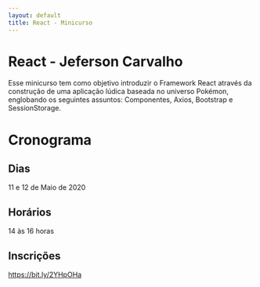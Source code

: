 ```yaml
---
layout: default
title: React - Minicurso
---
```


# React - Jeferson Carvalho

Esse minicurso tem como objetivo introduzir o Framework React através da construção de uma aplicação lúdica baseada no universo Pokémon, englobando os seguintes assuntos: Componentes, Axios, Bootstrap e SessionStorage.

# Cronograma 

## Dias

11 e 12 de Maio de 2020

## Horários

 14 às 16 horas

## Inscrições

https://bit.ly/2YHpOHa